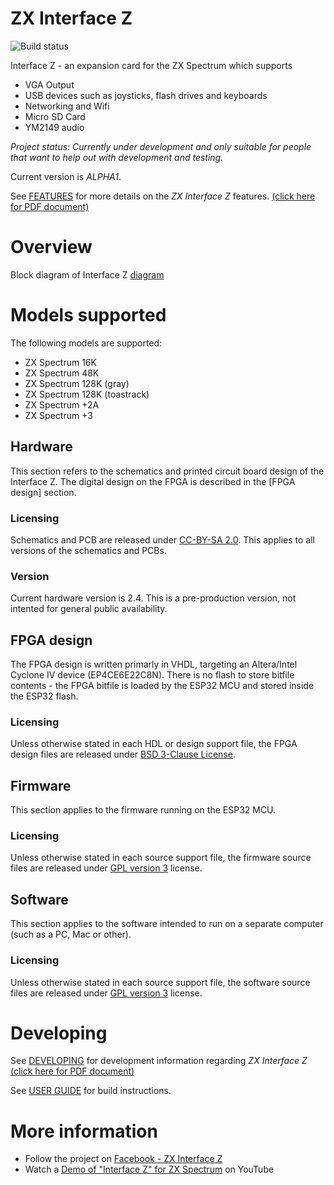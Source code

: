 # ZX Interface Z

![Build status](https://github.com/alvieboy/ZXInterfaceZ/workflows/CI/badge.svg)

Interface Z - an expansion card for the ZX Spectrum which supports

- VGA Output
- USB devices such as joysticks, flash drives and keyboards
- Networking and Wifi
- Micro SD Card
- YM2149 audio

_Project status: Currently under development and only suitable for people that want
to help out with development and testing._

Current version is _ALPHA1_.

See [FEATURES](docs/FEATURES.md) for more details on the _ZX Interface Z_ features.
[(click here for PDF document)](docs/FEATURES.md.pdf)



# Overview

Block diagram of Interface Z [diagram](https://raw.githubusercontent.com/alvieboy/ZXInterfaceZ/master/docs/overview2.png)

# Models supported

The following models are supported:

- ZX Spectrum 16K
- ZX Spectrum 48K
- ZX Spectrum 128K (gray)
- ZX Spectrum 128K (toastrack)
- ZX Spectrum +2A
- ZX Spectrum +3


## Hardware
This section refers to the schematics and printed circuit board design of the Interface Z.
The digital design on the FPGA is described in the [FPGA design] section.
### Licensing
Schematics and PCB are released under [CC-BY-SA 2.0](https://creativecommons.org/licenses/by-sa/2.0/). This applies to all versions of the schematics and PCBs.
### Version
Current hardware version is 2.4. This is a pre-production version, not intented for general public availability.

## FPGA design
The FPGA design is written primarly in VHDL, targeting an Altera/Intel Cyclone IV device (EP4CE6E22C8N). There is no flash to store bitfile contents - the FPGA bitfile is loaded by the ESP32 MCU and stored inside the ESP32 flash.

### Licensing
Unless otherwise stated in each HDL or design support file, the FPGA design files are released under [BSD 3-Clause License](https://opensource.org/licenses/BSD-3-Clause).

## Firmware
This section applies to the firmware running on the ESP32 MCU.
### Licensing
Unless otherwise stated in each source support file, the firmware source files are released under [GPL version 3](https://opensource.org/licenses/GPL-3.0) license.

## Software
This section applies to the software intended to run on a separate computer (such as a PC, Mac or other).
### Licensing
Unless otherwise stated in each source support file, the software source files are released under [GPL version 3](https://opensource.org/licenses/GPL-3.0) license.

# Developing

See [DEVELOPING](docs/DEVELOPING.md) for development information regarding _ZX Interface Z_ 
[(click here for PDF document)](docs/DEVELOPING.md.pdf)

See [USER GUIDE](docs/USER_GUIDE.md) for build instructions.



# More information

- Follow the project on [Facebook - ZX Interface Z](https://www.facebook.com/zxinterfacez)
- Watch a [Demo of "Interface Z" for ZX Spectrum](https://www.youtube.com/watch?v=lMPc_8UKx1o) on YouTube
